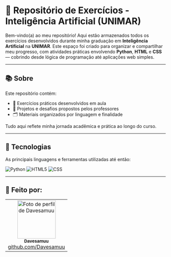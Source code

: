 # 🧠 Repositório de Exercícios - Inteligência Artificial (UNIMAR)

Bem-vindo(a) ao meu repositório! Aqui estão armazenados todos os exercícios desenvolvidos durante minha graduação em **Inteligência Artificial** na **UNIMAR**. Este espaço foi criado para organizar e compartilhar meu progresso, com atividades práticas envolvendo **Python**, **HTML** e **CSS** — cobrindo desde lógica de programação até aplicações web simples.

---

## 📚 Sobre

Este repositório contém:

- 📌 Exercícios práticos desenvolvidos em aula  
- 🧪 Projetos e desafios propostos pelos professores  
- 🗂️ Materiais organizados por linguagem e finalidade  

Tudo aqui reflete minha jornada acadêmica e prática ao longo do curso.

---

## 🚀 Tecnologias

As principais linguagens e ferramentas utilizadas até então:

![Python](https://img.shields.io/badge/-Python-3776AB?style=for-the-badge&logo=python&logoColor=white)
![HTML5](https://img.shields.io/badge/-HTML5-E34F26?style=for-the-badge&logo=html5&logoColor=white)
![CSS](https://img.shields.io/badge/-CSS3-1572B6?style=for-the-badge&logo=css3&logoColor=white)

---

## 👤 Feito por:

<table>
  <tr>
    <td align="center">
      <a href="https://github.com/Davesamuu">
        <img src="https://github.com/Davesamuu.png" width="120px;" alt="Foto de perfil de Davesamuu"/><br />
        <sub><b>Davesamuu</b></sub>
      </a>
      <br />
      <a href="https://github.com/Davesamuu">github.com/Davesamuu</a>
    </td>
  </tr>
</table>


